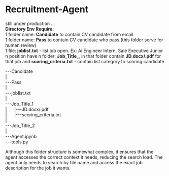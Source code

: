 # Recruitment-Agent

still under production ...<br>
**Directory Env Require:**<br>
1 folder name: **Candidate** to contain CV candidate from email<br>
1 folder name: **Pass** to contain CV candidate who pass (this folder serve for human review)<br>
1 file: **joblist.txt** - list job open. Ex: Ai Engineer Intern, Sale Executive Junior<br>
n position have n folder: **Job_Title_**, in that folder contain **JD.docx/.pdf** for that job and **scoring_criteria.txt** - contain list category to scoring candidate<br>


---Candidate<br>
|<br>
---Pass<br>
|<br>
---joblist.txt<br>
|<br>
---Job_Title_1<br>
|        &nbsp;&nbsp;&nbsp;&nbsp;&nbsp;|---JD.docx/.pdf<br>
|        &nbsp;&nbsp;&nbsp;&nbsp;&nbsp;|---scoring_criteria.txt<br>
|<br>
---Job_Title_2<br>
|<br>
---Agent.ipynb<br>
---tools.py<br>


Although this folder structure is somewhat complex, it ensures that the agent accesses the correct context it needs, reducing the search load. The agent only needs to search by file name and access the exact job description for the job it wants.
